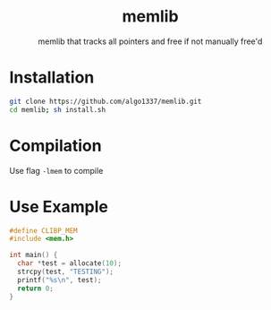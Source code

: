 <div align="center">
    <h1>memlib</h1>
    <p>memlib that tracks all pointers and free if not manually free'd</p>
</div>

# Installation

```bash
git clone https://github.com/algo1337/memlib.git
cd memlib; sh install.sh
```

# Compilation

Use flag ``-lmem`` to compile

# Use Example

```c
#define CLIBP_MEM
#include <mem.h>

int main() {
  char *test = allocate(10);
  strcpy(test, "TESTING");
  printf("%s\n", test);
  return 0;
}
```
